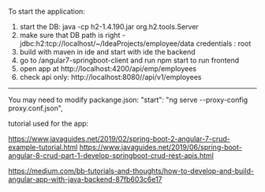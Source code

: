To start the application:
1) start the DB: java -cp h2-1.4.190.jar org.h2.tools.Server
2) make sure that DB path is right - jdbc:h2:tcp://localhost/~/IdeaProjects/employee/data
credentials : root 
3) build with maven in ide and start with ide the backend
4) go to /angular7-springboot-client and run npm start to run frontend
4) open app at http://localhost:4200/api/emp/employees
6) check api only: http://localhost:8080//api/v1/employees




***
You may need to modify packange.json:
"start": "ng serve --proxy-config proxy.conf.json",

tutorial used for the app:

https://www.javaguides.net/2019/02/spring-boot-2-angular-7-crud-example-tutorial.html
https://www.javaguides.net/2019/06/spring-boot-angular-8-crud-part-1-develop-springboot-crud-rest-apis.html

https://medium.com/bb-tutorials-and-thoughts/how-to-develop-and-build-angular-app-with-java-backend-87fb603c6e17
